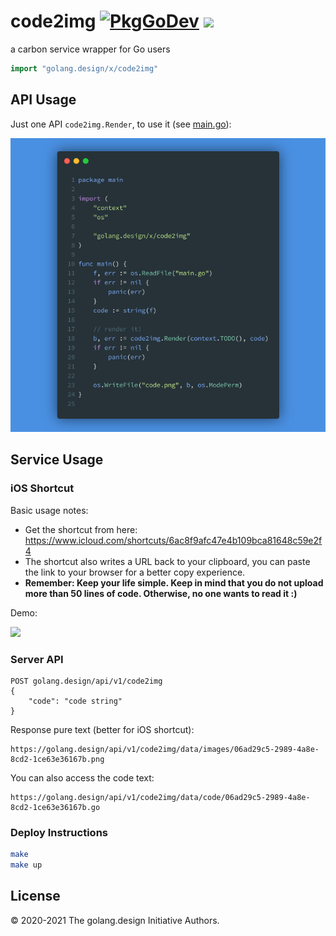 # code2img [![PkgGoDev](https://pkg.go.dev/badge/golang.design/x/code2img)](https://pkg.go.dev/golang.design/x/code2img) ![](https://changkun.de/urlstat?mode=github&repo=golang-design/code2img)

a carbon service wrapper for Go users

```go
import "golang.design/x/code2img"
```

## API Usage

Just one API `code2img.Render`, to use it (see [main.go](./example/main.go)):

![](./example/code.png)

## Service Usage

### iOS Shortcut

Basic usage notes:

- Get the shortcut from here: https://www.icloud.com/shortcuts/6ac8f9afc47e4b109bca81648c59e2f4
- The shortcut also writes a URL back to your clipboard, you can paste the link to your browser for a better copy experience.
- **Remember: Keep your life simple. Keep in mind that you do not upload more than 50 lines of code. Otherwise, no one wants to read it :)**
<!-- ffmpeg -i record.mp4 -vf scale=288:640 demo.gif -->

Demo:

![](./testdata/demo.gif)

### Server API

```
POST golang.design/api/v1/code2img
{
    "code": "code string"
}
```

Response pure text (better for iOS shortcut):

```
https://golang.design/api/v1/code2img/data/images/06ad29c5-2989-4a8e-8cd2-1ce63e36167b.png
```

You can also access the code text:

```
https://golang.design/api/v1/code2img/data/code/06ad29c5-2989-4a8e-8cd2-1ce63e36167b.go
```

### Deploy Instructions

```sh
make
make up
```

## License

&copy; 2020-2021 The golang.design Initiative Authors.